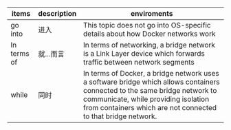 items | description | enviroments
---- | ---| --
go into| 进入|This topic does not go into OS-specific details about how Docker networks work
In terms of|就...而言| In terms of networking, a bridge network is a Link Layer device which forwards traffic between network segments
while|同时|In terms of Docker, a bridge network uses a software bridge which allows containers connected to the same bridge network to communicate, while providing isolation from containers which are not connected to that bridge network. 
